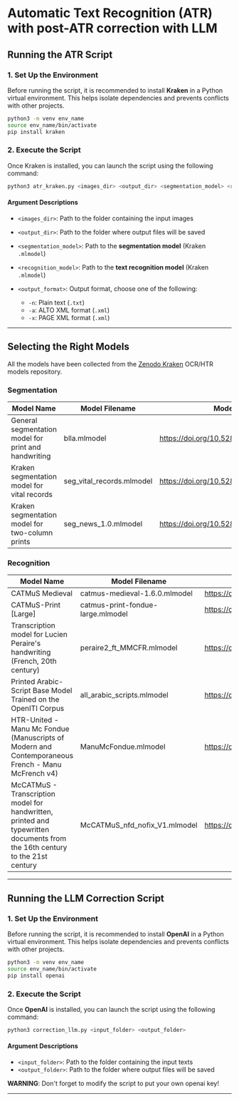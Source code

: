 # Automatic Text Recognition (ATR) with post-ATR correction with LLM

## Running the ATR Script

### 1. Set Up the Environment

Before running the script, it is recommended to install **Kraken** in a Python virtual environment. This helps isolate dependencies and prevents conflicts with other projects.

```bash
python3 -m venv env_name
source env_name/bin/activate
pip install kraken
````

### 2. Execute the Script

Once Kraken is installed, you can launch the script using the following command:

```bash
python3 atr_kraken.py <images_dir> <output_dir> <segmentation_model> <recognition_model> <output_format>
```

#### Argument Descriptions

* `<images_dir>`: Path to the folder containing the input images
* `<output_dir>`: Path to the folder where output files will be saved
* `<segmentation_model>`: Path to the **segmentation model** (Kraken `.mlmodel`)
* `<recognition_model>`: Path to the **text recognition model** (Kraken `.mlmodel`)
* `<output_format>`: Output format, choose one of the following:

  * `-n`: Plain text (`.txt`)
  * `-a`: ALTO XML format (`.xml`)
  * `-x`: PAGE XML format (`.xml`)

---

## Selecting the Right Models
All the models have been collected from the [Zenodo Kraken](https://zenodo.org/communities/ocr_models/) OCR/HTR models repository.

### Segmentation
| Model Name | Model Filename | Model Link |
|--|--|--|
| General segmentation model for print and handwriting | blla.mlmodel | https://doi.org/10.5281/zenodo.14602569 |
| Kraken segmentation model for vital records | seg_vital_records.mlmodel | https://doi.org/10.5281/zenodo.11913537 |
| Kraken segmentation model for two-column prints | seg_news_1.0.mlmodel | https://doi.org/10.5281/zenodo.10783346 |

### Recognition
| Model Name | Model Filename | Model Link |
|--|--|--|
| CATMuS Medieval | catmus-medieval-1.6.0.mlmodel | https://doi.org/10.5281/zenodo.15030337 |
| CATMuS-Print [Large] | catmus-print-fondue-large.mlmodel | https://doi.org/10.5281/zenodo.10592716 |
| Transcription model for Lucien Peraire's handwriting (French, 20th century) | peraire2_ft_MMCFR.mlmodel | https://doi.org/10.5281/zenodo.8193498 |
| Printed Arabic-Script Base Model Trained on the OpenITI Corpus | all_arabic_scripts.mlmodel | https://doi.org/10.5281/zenodo.7050270 |
| HTR-United - Manu Mc Fondue (Manuscripts of Modern and Contemporaneous French - Manu McFrench v4) | ManuMcFondue.mlmodel | https://doi.org/10.5281/zenodo.10886224 |
| McCATMuS - Transcription model for handwritten, printed and typewritten documents from the 16th century to the 21st century | McCATMuS_nfd_nofix_V1.mlmodel | https://doi.org/10.5281/zenodo.13788177 |


---

## Running the LLM Correction Script

### 1. Set Up the Environment

Before running the script, it is recommended to install **OpenAI** in a Python virtual environment. This helps isolate dependencies and prevents conflicts with other projects.

```bash
python3 -m venv env_name
source env_name/bin/activate
pip install openai
````

### 2. Execute the Script

Once **OpenAI** is installed, you can launch the script using the following command:

```bash
python3 correction_llm.py <input_folder> <output_folder>
```

#### Argument Descriptions

* `<input_folder>`: Path to the folder containing the input texts
* `<output_folder>`: Path to the folder where output files will be saved


**WARNING**: Don't forget to modify the script to put your own openai key!

---